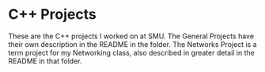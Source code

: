 # C++ Projects
These are the C++ projects I worked on at SMU. The General Projects have their own description in the README in the folder. The Networks Project is a term project for my Networking class, also described in greater detail in the README in that folder.
